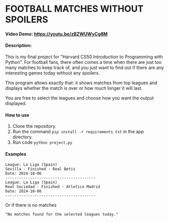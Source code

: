 # FOOTBALL MATCHES WITHOUT SPOILERS
#### Video Demo:  <https://youtu.be/zBZWUWyCg8M>
#### Description:

This is my final project for "Harvard CS50 Introduction to Programming with Python". For football fans, there often comes a time when there are just too many matches to keep track of, and you just want to find out if there are any interesting games today without any spoilers.

This program allows exactly that: it shows matches from top leagues and displays whether the match is over or how much longer it will last.

You are free to select the leagues and choose how you want the output displayed.
#### How to use
1. Clone the repository.
2. Run the command `pip install -r requirements.txt` in the app directory.
3. Run code `python project.py`

#### Examples
```
League: La Liga (Spain)
Sevilla - Finished - Real Betis
Date: 2024-10-06
----------------------------------------
League: La Liga (Spain)
Real Sociedad - Finished - Atletico Madrid
Date: 2024-10-06
----------------------------------------
```
Or if there is no matches
```
"No matches found for the selected leagues today."
```
